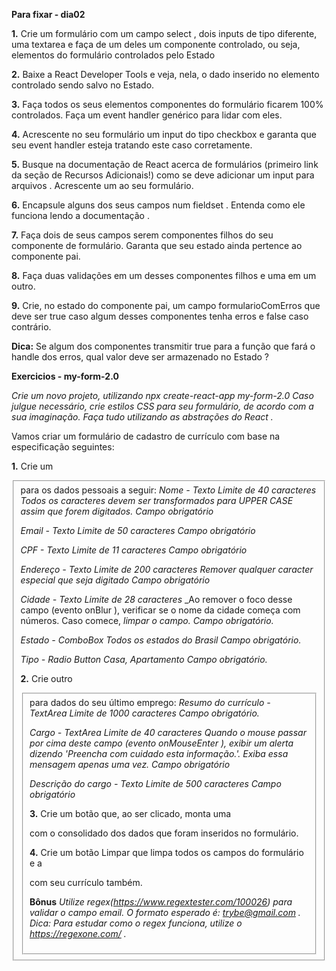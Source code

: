 **Para fixar - dia02**

**1.** Crie um formulário com um campo select , dois inputs de tipo diferente, uma textarea e faça de um deles um componente controlado, ou seja, elementos do formulário controlados pelo Estado

**2.** Baixe a React Developer Tools e veja, nela, o dado inserido no elemento controlado sendo salvo no Estado.

**3.** Faça todos os seus elementos componentes do formulário ficarem 100% controlados. Faça um event handler genérico para lidar com eles.

**4.** Acrescente no seu formulário um input do tipo checkbox e garanta que seu event handler esteja tratando este caso corretamente.

**5.** Busque na documentação de React acerca de formulários (primeiro link da seção de Recursos Adicionais!) como se deve adicionar um input para arquivos . Acrescente um ao seu formulário.

**6.** Encapsule alguns dos seus campos num fieldset . Entenda como ele funciona lendo a documentação .

**7.** Faça dois de seus campos serem componentes filhos do seu componente de formulário. Garanta que seu estado ainda pertence ao componente pai.

**8.** Faça duas validações em um desses componentes filhos e uma em um outro.

**9.** Crie, no estado do componente pai, um campo formularioComErros que deve ser true caso algum desses componentes tenha erros e false caso contrário.

**Dica:** Se algum dos componentes transmitir true para a função que fará o handle dos erros, qual valor deve ser armazenado no Estado ?

**Exercicios - my-form-2.0**

_Crie um novo projeto, utilizando npx create-react-app my-form-2.0_
_Caso julgue necessário, crie estilos CSS para seu formulário, de acordo com a sua imaginação._
_Faça tudo utilizando as abstrações do React ._

Vamos criar um formulário de cadastro de currículo com base na especificação seguintes:

**1.** Crie um <fieldset> para os dados pessoais a seguir:
  _Nome - Texto_
    _Limite de 40 caracteres_
    _Todos os caracteres devem ser transformados para UPPER CASE assim que forem digitados._
    _Campo obrigatório_

  _Email - Texto_
    _Limite de 50 caracteres_
    _Campo obrigatório_

  _CPF - Texto_
    _Limite de 11 caracteres_
    _Campo obrigatório_

  _Endereço - Texto_
    _Limite de 200 caracteres_
    _Remover qualquer caracter especial que seja digitado_
    _Campo obrigatório_

  _Cidade - Texto_
    _Limite de 28 caracteres_
  _Ao remover o foco desse campo (evento onBlur ), verificar se o nome da cidade começa com números. Caso comece, _limpar o campo._
  _Campo obrigatório._

  _Estado - ComboBox_
    _Todos os estados do Brasil_
    _Campo obrigatório._

  _Tipo - Radio Button_
    _Casa, Apartamento_
    _Campo obrigatório._

**2.** Crie outro <fieldset> para dados do seu último emprego:
  _Resumo do currículo - TextArea_
    _Limite de 1000 caracteres_
    _Campo obrigatório._

  _Cargo - TextArea_
    _Limite de 40 caracteres_
    _Quando o mouse passar por cima deste campo (evento onMouseEnter ), exibir um alerta dizendo 'Preencha com cuidado esta informação.'. Exiba essa mensagem apenas uma vez._
    _Campo obrigatório_

  _Descrição do cargo - Texto_
    _Limite de 500 caracteres_
    _Campo obrigatório_

**3.** Crie um botão que, ao ser clicado, monta uma <div> com o consolidado dos dados que foram inseridos no formulário.

**4.** Crie um botão Limpar que limpa todos os campos do formulário e a <div> com seu currículo também.

**Bônus**
    _Utilize regex(https://www.regextester.com/100026) para validar o campo email._
      _O formato esperado é: trybe@gmail.com ._
      _Dica: Para estudar como o regex funciona, utilize o https://regexone.com/ ._